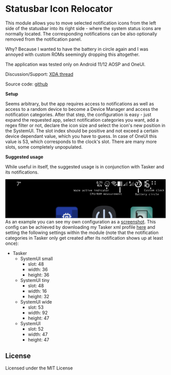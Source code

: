 Statusbar Icon Relocator
===========

This module allows you to move selected notification icons from the left side of the statusbar into its right side - where the system status icons are normally located. The corresponding notifications can be also optionally removed from the notification panel.

Why? Because I wanted to have the battery in circle again and I was annoyed with custom ROMs seemingly dropping this altogether.

The application was tested only on Android 11/12 AOSP and OneUI.

Discussion/Support: [XDA thread](https://xdaforums.com/t/mod-xposed-statusbar-notification-icon-relocator.4655159/)

Source code: [github](https://github.com/lonelytransistor/SystemUINotifier)

**Setup**

Seems arbitrary, but the app requires access to notifications as well as access to a random device to become a Device Manager and access the notification categories. After that step, the configuration is easy - just expand the requested app, select notification categories you want, add a regex filter or not, declare the icon size and select the icon's new position in the SystemUI. The slot index should be positive and not exceed a certain device dependant value, which you have to guess. In case of OneUI this value is 53, which corresponds to the clock's slot. There are many more slots, some completely unpopulated.

**Suggested usage**

While useful in itself, the suggested usage is in conjunction with Tasker and its notifications.

![Screenshot](https://github.com/lonelytransistor/SystemUINotifier/raw/master/screenshots/example_usage.png)
As an example you can see my own configuration as a [screenshot](https://github.com/lonelytransistor/SystemUINotifier/raw/master/screenshots/example_usage.png). This config can be achieved by downloading my Tasker xml profile [here](https://github.com/lonelytransistor/SystemUINotifier/raw/master/TaskerProfile.prj.xml) and setting the following settings within the module (note that the notification categories in Tasker only get created after its notification shows up at least once):

- Tasker
    - SystemUI small
        - slot: 48
        - width: 36
        - height: 36
    - SystemUI tiny
        - slot: 48
        - width: 16
        - height: 32
    - SystemUI wide
        - slot: 53
        - width: 92
        - height: 47
    - SystemUI
        - slot: 52
        - width: 47
        - height: 47


License
-------

Licensed under the MIT License
